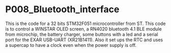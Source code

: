 # P008_Bluetooth_interface
This is the code for a 32 bits STM32F051 microcontroller from ST. This code is to control a WINSTAR OLED screen, a RN4020 bluetooth 4.1 BLE module from microchip, the battery charger, some buttons with a led and a serial port for the EXAR USB-UART (XR21B1411).
Also it set ups the RTC and uses a supercap to have a clock even when the power supply is off.
